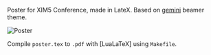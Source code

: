 Poster for XIM5 Conference, made in LateX. Based on [gemini](https://github.com/anishathalye/gemini) beamer theme.

![Poster](poster/poster.jpg?raw=true "XIM5 poster")

Compile `poster.tex` to `.pdf` with [LuaLaTeX] using `Makefile`.
